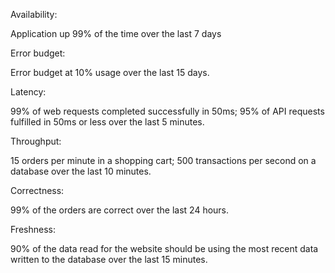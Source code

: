 Availability:

Application up 99% of the time over the last 7 days

Error budget:

Error budget at 10% usage over the last 15 days.

Latency: 

99% of web requests completed successfully in 50ms; 95% of API requests fulfilled in 50ms or less over the last 5 minutes.

Throughput:

15 orders per minute in a shopping cart; 500 transactions per second on a database over the last 10 minutes.

Correctness:

99% of the orders are correct over the last 24 hours.

Freshness: 

90% of the data read for the website should be using the most recent data written to the database over the last 15 minutes.

